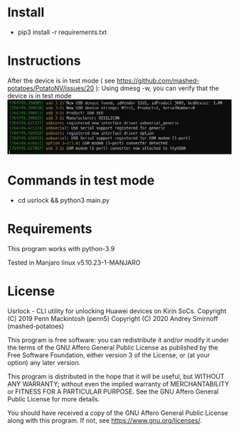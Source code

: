 # Install
- pip3 install -r requirements.txt

# Instructions
After the device is in test mode ( see https://github.com/mashed-potatoes/PotatoNV/issues/20 ):
Using dmesg -w, you can verify that the device is in test mode 
![image info](./images/testmode.png)

# Commands in test mode

- cd usrlock && python3 main.py

# Requirements 
This program works with python-3.9

Tested in Manjaro linux v5.10.23-1-MANJARO

# License

Usrlock - CLI utility for unlocking Huawei devices on Kirin SoCs.
Copyright (C) 2019  Penn Mackintosh (penn5)
Copyright (C) 2020  Andrey Smirnoff (mashed-potatoes)

This program is free software: you can redistribute it and/or modify
it under the terms of the GNU Affero General Public License as published
by the Free Software Foundation, either version 3 of the License, or
(at your option) any later version.

This program is distributed in the hope that it will be useful,
but WITHOUT ANY WARRANTY; without even the implied warranty of
MERCHANTABILITY or FITNESS FOR A PARTICULAR PURPOSE.  See the
GNU Affero General Public License for more details.

You should have received a copy of the GNU Affero General Public License
along with this program.  If not, see <https://www.gnu.org/licenses/>.
